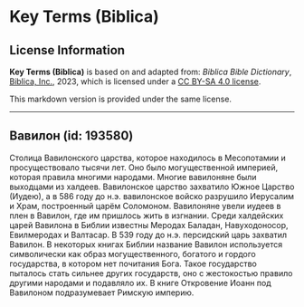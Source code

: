 # Key Terms (Biblica)

## License Information

**Key Terms (Biblica)** is based on and adapted from: _Biblica Bible Dictionary_, [Biblica, Inc.](https://www.biblica.com/), 2023, which is licensed under a [CC BY-SA 4.0 license](https://creativecommons.org/licenses/by-sa/4.0/legalcode.en).

This markdown version is provided under the same license.



--------------------------------

## Вавилон (id: 193580)

Столица Вавилонского царства, которое находилось в Месопотамии и просуществовало тысячи лет. Оно было могущественной империей, которая правила многими народами. Многие вавилоняне были выходцами из халдеев. Вавилонское царство захватило Южное Царство (Иудею), а в 586 году до н.э. вавилонское войско разрушило Иерусалим и Храм, построенный царём Соломоном. Вавилоняне увели иудеев в плен в Вавилон, где им пришлось жить в изгнании. Среди халдейских царей Вавилона в Библии известны Меродах Баладан, Навуходоносор, Евилмеродах и Валтасар. В 539 году до н.э. персидский царь захватил Вавилон. В некоторых книгах Библии название Вавилон используется символически как образ могущественного, богатого и гордого государства, в котором нет почитания Бога. Такое государство пыталось стать сильнее других государств, оно с жестокостью правило другими народами и подавляло их. В книге Откровение Иоанн под Вавилоном подразумевает Римскую империю.


